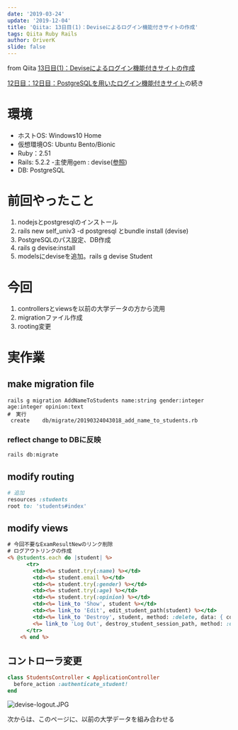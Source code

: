 ```yaml
---
date: '2019-03-24'
update: '2019-12-04'
title: 'Qiita: 13日目(1)：Deviseによるログイン機能付きサイトの作成'
tags: Qiita Ruby Rails
author: OriverK
slide: false
---
```


from Qiita [13日目(1)：Deviseによるログイン機能付きサイトの作成](https://qiita.com/OriverK/items/5a867dbadbcef452c9fd)

[12日目：12日目：PostgreSQLを用いたログイン機能付きサイト](https://qiita.com/OriverK/items/ef1883408ea924376c1c)の続き

# 環境
- ホストOS: Windows10 Home
- 仮想環境OS: Ubuntu Bento/Bionic
- Ruby：2.51
- Rails: 5.2.2
    -主使用gem : devise([参照](https://github.com/plataformatec/devise))
- DB: PostgreSQL

# 前回やったこと
1. nodejsとpostgresqlのインストール
2. rails new self_univ3 -d postgresql とbundle install (devise)
3. PostgreSQLのパス設定、DB作成
4. rails g devise:install
5. modelsにdeviseを追加。rails g devise Student

# 今回
1. controllersとviewsを以前の大学データの方から流用
2. migrationファイル作成
3. rooting変更


# 実作業
## make migration file
```sh:
rails g migration AddNameToStudents name:string gender:integer age:integer opinion:text
#　実行
 create    db/migrate/20190324043018_add_name_to_students.rb
```

### reflect change to DBに反映
```sh:
rails db:migrate
```

## modify routing
```rb:app/confing/routes.rb
# 追加
resources :students
root to: 'students#index'
```

## modify views
```erb:app/views/student.html.erb
# 今回不要なExamResultNewのリンク削除
# ログアウトリンクの作成
<% @students.each do |student| %>
      <tr>
        <td><%= student.try(:name) %></td>
        <td><%= student.email %></td>
        <td><%= student.try(:gender) %></td>
        <td><%= student.try(:age) %></td>
        <td><%= student.try(:opinion) %></td>
        <td><%= link_to 'Show', student %></td>
        <td><%= link_to 'Edit', edit_student_path(student) %></td>
        <td><%= link_to 'Destroy', student, method: :delete, data: { confirm: 'Are you sure?' } %></td>
        <%= link_to 'Log Out', destroy_student_session_path, method: :delete %>
      </tr>
    <% end %>
```

## コントローラ変更
```rb:app/controllers/student_controller.rb
class StudentsController < ApplicationController
  before_action :authenticate_student!
end
```

![devise-logout.JPG](https://qiita-image-store.s3.amazonaws.com/0/294402/b0e658f1-85cd-a82a-7d65-68674997c3ee.jpeg)

次からは、このページに、以前の大学データを組み合わせる

